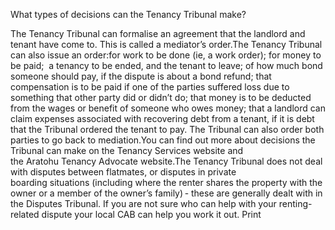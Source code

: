 What types of decisions can the Tenancy Tribunal make?

The Tenancy Tribunal can formalise an agreement that the landlord and tenant have come to. This is called a mediator’s order.The Tenancy Tribunal can also issue an order:for work to be done (ie, a work order);
for money to be paid; 
a tenancy to be ended, and the tenant to leave;
of how much bond someone should pay, if the dispute is about a bond refund;
that compensation is to be paid if one of the parties suffered loss due to something that other party did or didn’t do;
that money is to be deducted from the wages or benefit of someone who owes money;
that a landlord can claim expenses associated with recovering debt from a tenant, if it is debt that the Tribunal ordered the tenant to pay.
The Tribunal can also order both parties to go back to mediation.You can find out more about decisions the Tribunal can make on the Tenancy Services website and the Aratohu Tenancy Advocate website.The Tenancy Tribunal does not deal with disputes between flatmates, or disputes in private boarding situations (including where the renter shares the property with the owner or a member of the owner’s family) - these are generally dealt with in the Disputes Tribunal. If you are not sure who can help with your renting-related dispute your local CAB can help you work it out.  Print 